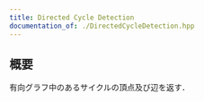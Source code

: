 ```yaml
---
title: Directed Cycle Detection
documentation_of: ./DirectedCycleDetection.hpp
---
```


## 概要
有向グラフ中のあるサイクルの頂点及び辺を返す．
